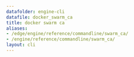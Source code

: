 ```yaml
---
datafolder: engine-cli
datafile: docker_swarm_ca
title: docker swarm ca
aliases:
- /edge/engine/reference/commandline/swarm_ca/
- /engine/reference/commandline/swarm_ca/
layout: cli
---
```


<!--
此页面是根据 Docker 源代码自动生成的。如果您想建议更改此处显示的文本，请在 GitHub 上的源代码仓库中打开一个工单或拉取请求：

https://github.com/docker/cli
-->
